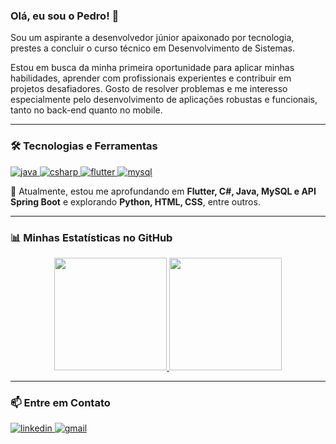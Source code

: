 ### Olá, eu sou o Pedro! 👋

<p align="left">
  Sou um aspirante a desenvolvedor júnior apaixonado por tecnologia, prestes a concluir o curso técnico em Desenvolvimento de Sistemas. 
</p>

<p align="left">
  Estou em busca da minha primeira oportunidade para aplicar minhas habilidades, aprender com profissionais experientes e contribuir em projetos desafiadores. Gosto de resolver problemas e me interesso especialmente pelo desenvolvimento de aplicações robustas e funcionais, tanto no back-end quanto no mobile.
</p>

---

### 🛠️ Tecnologias e Ferramentas

<p align="left">
  <a href="https://www.java.com" target="_blank" rel="noreferrer"> 
    <img src="https://img.shields.io/badge/java-%23ED8B00.svg?style=for-the-badge&logo=openjdk&logoColor=white" alt="java"/> 
  </a>
  <a href="https://dotnet.microsoft.com/" target="_blank" rel="noreferrer"> 
    <img src="https://img.shields.io/badge/c%23-%23239120.svg?style=for-the-badge&logo=c-sharp&logoColor=white" alt="csharp"/> 
  </a>
  <a href="https://flutter.dev" target="_blank" rel="noreferrer"> 
    <img src="https://img.shields.io/badge/Flutter-%2302569B.svg?style=for-the-badge&logo=flutter&logoColor=white" alt="flutter"/> 
  </a>
  <a href="https://www.mysql.com/" target="_blank" rel="noreferrer"> 
    <img src="https://img.shields.io/badge/mysql-%234479A1.svg?style=for-the-badge&logo=mysql&logoColor=white" alt="mysql"/> 
  </a>
</p>

🌱 Atualmente, estou me aprofundando em **Flutter, C#, Java, MySQL e API Spring Boot** e explorando **Python, HTML, CSS**, entre outros.

---

### 📊 Minhas Estatísticas no GitHub

<p align="center">
  <a href="https://github.com/pedrocovisi">
    <img height="180em" src="https://github-readme-stats.vercel.app/api?username=pedrocovisi&show_icons=true&theme=dracula&include_all_commits=true&count_private=true&hide_border=true"/>
    <img height="180em" src="https://github-readme-stats.vercel.app/api/top-langs/?username=pedrocovisi&layout=compact&langs_count=7&theme=dracula&hide_border=true"/>
  </a>
</p>

---

### 📫 Entre em Contato

<p align="left">
  <a href="https://www.linkedin.com/in/pedrocovisi" target="_blank">
    <img src="https://img.shields.io/badge/linkedin-%230077B5.svg?style=for-the-badge&logo=linkedin&logoColor=white" alt="linkedin"/>
  </a>
  <a href="mailto:covisip@gmail.com">
    <img src="https://img.shields.io/badge/Gmail-D14836?style=for-the-badge&logo=gmail&logoColor=white" alt="gmail"/>
  </a>
</p>

